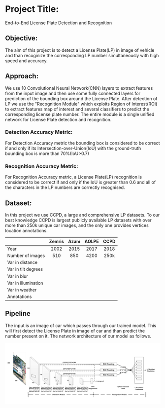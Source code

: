 # Project Title:
End-to-End License Plate Detection and Recognition

## Objective:
The aim of this project is to detect a License Plate(LP) in image of vehicle and than recoginize the corresponding LP number simultaneously with high speed and accuracy.

## Approach:
We use 10 Convolutional Neural Network(CNN) layers to extract features from the input image and then use some fully connected layers for prediction of the bounding box around the License Plate. After detection of LP we use the "Recognition Module" which exploits Region of Interest(ROI) to extract features map of interest and several classifiers to predict the corresponding license plate number. The entire module is a single unified network for License Plate detection and recognition.

### Detection Accuracy Metric:
For Detection Accuracy metric the bounding box is considered to be correct if and only if its Intersection-over-Union(IoU) with the ground-truth bounding box is more than 70%(IoU>0.7)

### Recognition Accuracy Metric:
For Recognition Accuracy metric, a License Plate(LP) recognition is considered to be correct if and only if the IoU is greater than 0.6 and all of the characters in the LP numbers are correctly recognised.

## Dataset:
In this project we use CCPD, a large and comprehensive LP datasets. To our best knowledge CCPD is largest publicly available  LP datasets with over more than 250k unique car images, and the only one provides vertices location annotations.   



|                     |  Zemris       |  Azam         | AOLPE         | CCPD          |
| -------------       |:-------------:|:-------------:|:-------------:|:-------------:|
|     Year            | 2002          | 2015          | 2017          | 2018          |
| Number of images    | 510           | 850           | 4200          | 250k          |
| Var in distance     |               |               |               |               |
| Var in tilt degrees |               |               |               |               |
| Var in blur  	      |               |               |               |               |
| Var in illumination	|		            |               |               |               |
| Var in weather      |               |               |               |               |
| Annotations         |               |               |               |               |


## Pipeline
The input is an image of car which passes through our trained model. This will first detect the License Plate in image of car and than predict the number present on it. The network architecture of our model as follows.

<p align='center'>
  <img src='./Image/model.png' alt='x net'/>
</p>
